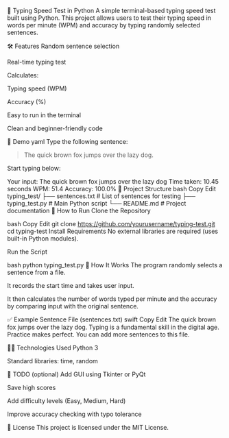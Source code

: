 🧠 Typing Speed Test in Python
A simple terminal-based typing speed test built using Python. This project allows users to test their typing speed in words per minute (WPM) and accuracy by typing randomly selected sentences.

🛠️ Features
Random sentence selection

Real-time typing test

Calculates:

Typing speed (WPM)

Accuracy (%)

Easy to run in the terminal

Clean and beginner-friendly code

📸 Demo
yaml
Type the following sentence:
> The quick brown fox jumps over the lazy dog.

Start typing below:

Your input: The quick brown fox jumps over the lazy dog
Time taken: 10.45 seconds
WPM: 51.4
Accuracy: 100.0%
📂 Project Structure
bash
Copy
Edit
typing_test/
├── sentences.txt        # List of sentences for testing
├── typing_test.py       # Main Python script
└── README.md            # Project documentation
🚀 How to Run
Clone the Repository

bash
Copy
Edit
git clone https://github.com/yourusername/typing-test.git
cd typing-test
Install Requirements
No external libraries are required (uses built-in Python modules).

Run the Script

bash
python typing_test.py
🧠 How It Works
The program randomly selects a sentence from a file.

It records the start time and takes user input.

It then calculates the number of words typed per minute and the accuracy by comparing input with the original sentence.

✅ Example Sentence File (sentences.txt)
swift
Copy
Edit
The quick brown fox jumps over the lazy dog.
Typing is a fundamental skill in the digital age.
Practice makes perfect.
You can add more sentences to this file.

🧑‍💻 Technologies Used
Python 3

Standard libraries: time, random

📝 TODO (optional)
Add GUI using Tkinter or PyQt

Save high scores

Add difficulty levels (Easy, Medium, Hard)

Improve accuracy checking with typo tolerance

📃 License
This project is licensed under the MIT License.
